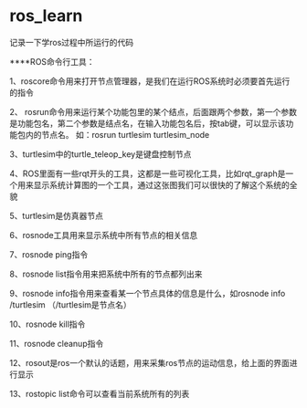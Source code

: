 # ros_learn
记录一下学ros过程中所运行的代码

 ****ROS命令行工具：

1、roscore命令用来打开节点管理器，是我们在运行ROS系统时必须要首先运行的指令

 2、 rosrun命令用来运行某个功能包里的某个结点，后面跟两个参数，第一个参数是功能包名，第二个参数是结点名，在输入功能包名后，按tab键，可以显示该功能包内的节点名。 如：rosrun turtlesim turtlesim_node
 
3、turtlesim中的turtle_teleop_key是键盘控制节点

4、ROS里面有一些rqt开头的工具，这都是一些可视化工具，比如rqt_graph是一个用来显示系统计算图的一个工具，通过这张图我们可以很快的了解这个系统的全貌

5、turtlesim是仿真器节点

6、rosnode工具用来显示系统中所有节点的相关信息

7、rosnode ping指令

8、rosnode list指令用来把系统中所有的节点都列出来

9、rosnode info指令用来查看某一个节点具体的信息是什么，如rosnode info /turtlesim （/turtlesim是节点名）

10、rosnode kill指令

11、rosnode cleanup指令

12、rosout是ros一个默认的话题，用来采集ros节点的运动信息，给上面的界面进行显示

13、rostopic list命令可以查看当前系统所有的列表

